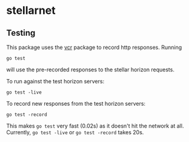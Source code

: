 # stellarnet

## Testing

This package uses the [vcr](https://github.com/keybase/vcr) package to record http responses.  Running

    go test

will use the pre-recorded responses to the stellar horizon requests.

To run against the test horizon servers:

    go test -live

To record new responses from the test horizon servers:

    go test -record

This makes `go test` very fast (0.02s) as it doesn't hit the network at all.
Currently, `go test -live` or `go test -record` takes 20s.
